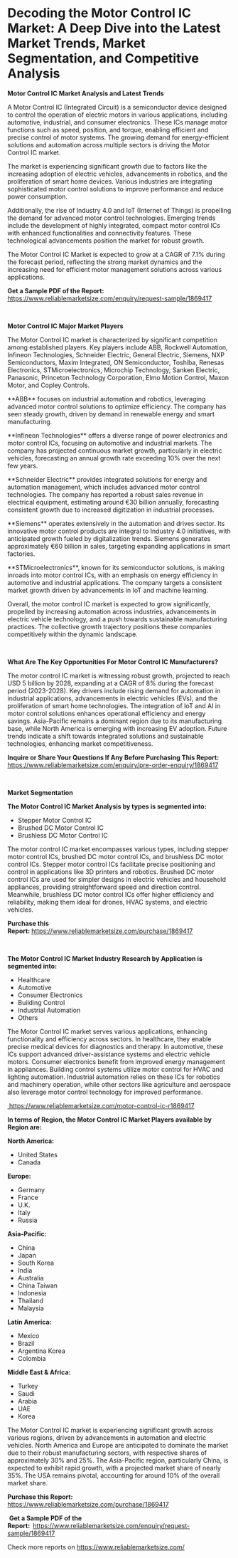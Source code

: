 <p><h1>Decoding the Motor Control IC Market: A Deep Dive into the Latest Market Trends, Market Segmentation, and Competitive Analysis</h1></p><p><strong>Motor Control IC Market Analysis and Latest Trends</strong></p>
<p><p>A Motor Control IC (Integrated Circuit) is a semiconductor device designed to control the operation of electric motors in various applications, including automotive, industrial, and consumer electronics. These ICs manage motor functions such as speed, position, and torque, enabling efficient and precise control of motor systems. The growing demand for energy-efficient solutions and automation across multiple sectors is driving the Motor Control IC market.</p><p>The market is experiencing significant growth due to factors like the increasing adoption of electric vehicles, advancements in robotics, and the proliferation of smart home devices. Various industries are integrating sophisticated motor control solutions to improve performance and reduce power consumption.</p><p>Additionally, the rise of Industry 4.0 and IoT (Internet of Things) is propelling the demand for advanced motor control technologies. Emerging trends include the development of highly integrated, compact motor control ICs with enhanced functionalities and connectivity features. These technological advancements position the market for robust growth. </p><p>The Motor Control IC Market is expected to grow at a CAGR of 7.1% during the forecast period, reflecting the strong market dynamics and the increasing need for efficient motor management solutions across various applications.</p></p>
<p><strong>Get a Sample PDF of the Report:&nbsp;</strong> <a href="https://www.reliablemarketsize.com/enquiry/request-sample/1869417?utm_campaign=2948&utm_medium=2&utm_source=Github&utm_content=ia&utm_term=06042025&utm_id=motor-control-ic">https://www.reliablemarketsize.com/enquiry/request-sample/1869417</a></p>
<p>&nbsp;</p>
<p><strong>Motor Control IC Major Market Players</strong></p>
<p><p>The Motor Control IC market is characterized by significant competition among established players. Key players include ABB, Rockwell Automation, Infineon Technologies, Schneider Electric, General Electric, Siemens, NXP Semiconductors, Maxim Integrated, ON Semiconductor, Toshiba, Renesas Electronics, STMicroelectronics, Microchip Technology, Sanken Electric, Panasonic, Princeton Technology Corporation, Elmo Motion Control, Maxon Motor, and Copley Controls.</p><p>**ABB** focuses on industrial automation and robotics, leveraging advanced motor control solutions to optimize efficiency. The company has seen steady growth, driven by demand in renewable energy and smart manufacturing.</p><p>**Infineon Technologies** offers a diverse range of power electronics and motor control ICs, focusing on automotive and industrial markets. The company has projected continuous market growth, particularly in electric vehicles, forecasting an annual growth rate exceeding 10% over the next few years.</p><p>**Schneider Electric** provides integrated solutions for energy and automation management, which includes advanced motor control technologies. The company has reported a robust sales revenue in electrical equipment, estimating around €30 billion annually, forecasting consistent growth due to increased digitization in industrial processes.</p><p>**Siemens** operates extensively in the automation and drives sector. Its innovative motor control products are integral to Industry 4.0 initiatives, with anticipated growth fueled by digitalization trends. Siemens generates approximately €60 billion in sales, targeting expanding applications in smart factories.</p><p>**STMicroelectronics**, known for its semiconductor solutions, is making inroads into motor control ICs, with an emphasis on energy efficiency in automotive and industrial applications. The company targets a consistent market growth driven by advancements in IoT and machine learning.</p><p>Overall, the motor control IC market is expected to grow significantly, propelled by increasing automation across industries, advancements in electric vehicle technology, and a push towards sustainable manufacturing practices. The collective growth trajectory positions these companies competitively within the dynamic landscape.</p></p>
<p>&nbsp;</p>
<p><strong>What Are The Key Opportunities For Motor Control IC Manufacturers?</strong></p>
<p><p>The motor control IC market is witnessing robust growth, projected to reach USD 5 billion by 2028, expanding at a CAGR of 8% during the forecast period (2023-2028). Key drivers include rising demand for automation in industrial applications, advancements in electric vehicles (EVs), and the proliferation of smart home technologies. The integration of IoT and AI in motor control solutions enhances operational efficiency and energy savings. Asia-Pacific remains a dominant region due to its manufacturing base, while North America is emerging with increasing EV adoption. Future trends indicate a shift towards integrated solutions and sustainable technologies, enhancing market competitiveness.</p></p>
<p><strong>Inquire or Share Your Questions If Any Before Purchasing This Report:</strong> <a href="https://www.reliablemarketsize.com/enquiry/pre-order-enquiry/1869417?utm_campaign=2948&utm_medium=2&utm_source=Github&utm_content=ia&utm_term=06042025&utm_id=motor-control-ic">https://www.reliablemarketsize.com/enquiry/pre-order-enquiry/1869417</a></p>
<p>&nbsp;</p>
<p><strong>Market Segmentation</strong></p>
<p><strong>The Motor Control IC Market Analysis by types is segmented into:</strong></p>
<p><ul><li>Stepper Motor Control IC</li><li>Brushed DC Motor Control IC</li><li>Brushless DC Motor Control IC</li></ul></p>
<p><p>The motor control IC market encompasses various types, including stepper motor control ICs, brushed DC motor control ICs, and brushless DC motor control ICs. Stepper motor control ICs facilitate precise positioning and control in applications like 3D printers and robotics. Brushed DC motor control ICs are used for simpler designs in electric vehicles and household appliances, providing straightforward speed and direction control. Meanwhile, brushless DC motor control ICs offer higher efficiency and reliability, making them ideal for drones, HVAC systems, and electric vehicles.</p></p>
<p><strong>Purchase this Report:&nbsp;</strong><a href="https://www.reliablemarketsize.com/purchase/1869417?utm_campaign=2948&utm_medium=2&utm_source=Github&utm_content=ia&utm_term=06042025&utm_id=motor-control-ic">https://www.reliablemarketsize.com/purchase/1869417</a></p>
<p>&nbsp;</p>
<p><strong>The Motor Control IC Market Industry Research by Application is segmented into:</strong></p>
<p><ul><li>Healthcare</li><li>Automotive</li><li>Consumer Electronics</li><li>Building Control</li><li>Industrial Automation</li><li>Others</li></ul></p>
<p><p>The Motor Control IC market serves various applications, enhancing functionality and efficiency across sectors. In healthcare, they enable precise medical devices for diagnostics and therapy. In automotive, these ICs support advanced driver-assistance systems and electric vehicle motors. Consumer electronics benefit from improved energy management in appliances. Building control systems utilize motor control for HVAC and lighting automation. Industrial automation relies on these ICs for robotics and machinery operation, while other sectors like agriculture and aerospace also leverage motor control technology for improved performance.</p></p>
<p><a href="https://www.reliablemarketsize.com/motor-control-ic-r1869417?utm_campaign=2948&utm_medium=2&utm_source=Github&utm_content=ia&utm_term=06042025&utm_id=motor-control-ic">&nbsp;https://www.reliablemarketsize.com/motor-control-ic-r1869417</a></p>
<p><strong>In terms of Region, the Motor Control IC Market Players available by Region are:</strong></p>
<p>
    <p> <strong> North America: </strong>
        <ul>
            <li>United States</li>
            <li>Canada</li>
        </ul>
        </p> 
    <p> <strong> Europe: </strong>
        <ul>
            <li>Germany</li>
            <li>France</li>
            <li>U.K.</li>
            <li>Italy</li>
            <li>Russia</li>
        </ul>
        </p> 
    <p> <strong> Asia-Pacific: </strong>
        <ul>
            <li>China</li>
            <li>Japan</li>
            <li>South Korea</li>
            <li>India</li>
            <li>Australia</li>
            <li>China Taiwan</li>
            <li>Indonesia</li>
            <li>Thailand</li>
            <li>Malaysia</li>
        </ul>
        </p> 
    <p> <strong> Latin America: </strong>
        <ul>
            <li>Mexico</li>
            <li>Brazil</li>
            <li>Argentina Korea</li>
            <li>Colombia</li>
        </ul>
        </p> 
    <p> <strong> Middle East & Africa: </strong>
        <ul>
            <li>Turkey</li>
            <li>Saudi</li>
            <li>Arabia</li>
            <li>UAE</li>
            <li>Korea</li>
        </ul>
    </p>
    </p>
<p><p>The Motor Control IC market is experiencing significant growth across various regions, driven by advancements in automation and electric vehicles. North America and Europe are anticipated to dominate the market due to their robust manufacturing sectors, with respective shares of approximately 30% and 25%. The Asia-Pacific region, particularly China, is expected to exhibit rapid growth, with a projected market share of nearly 35%. The USA remains pivotal, accounting for around 10% of the overall market share.</p></p>
<p><strong>Purchase this Report: </strong><a href="https://www.reliablemarketsize.com/purchase/1869417?utm_campaign=2948&utm_medium=2&utm_source=Github&utm_content=ia&utm_term=06042025&utm_id=motor-control-ic">https://www.reliablemarketsize.com/purchase/1869417</a></p>
<p>&nbsp;<strong>Get a Sample PDF of the Report:&nbsp;&nbsp;</strong><a href="https://www.reliablemarketsize.com/enquiry/request-sample/1869417?utm_campaign=2948&utm_medium=2&utm_source=Github&utm_content=ia&utm_term=06042025&utm_id=motor-control-ic">https://www.reliablemarketsize.com/enquiry/request-sample/1869417</a></p>
<p><strong></strong></p>
<p>Check more reports on <a href="https://www.reliablemarketsize.com/?utm_campaign=2948&utm_medium=2&utm_source=Github&utm_content=ia&utm_term=06042025&utm_id=motor-control-ic">https://www.reliablemarketsize.com/</a></p>